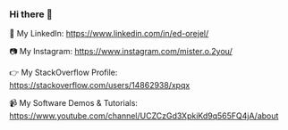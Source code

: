### Hi there 👋

:speech_balloon: My LinkedIn: https://www.linkedin.com/in/ed-orejel/

:camera: My Instagram: https://www.instagram.com/mister.o.2you/

:point_right: My StackOverflow Profile: https://stackoverflow.com/users/14862938/xpqx

:video_camera: My Software Demos & Tutorials: https://www.youtube.com/channel/UCZCzGd3XpkiKd9q565FQ4jA/about



<!--
**xpqx/xpqx** is a ✨ _special_ ✨ repository because its `README.md` (this file) appears on your GitHub profile.

Here are some ideas to get you started:

- 🔭 I’m currently working on ...
- 🌱 I’m currently learning ...
- 👯 I’m looking to collaborate on ...
 
- 📫 How to reach me: ...
-  Pronouns: ...
- ⚡ Fun fact: ...
-->
